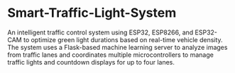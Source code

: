 # Smart-Traffic-Light-System
An intelligent traffic control system using ESP32, ESP8266, and ESP32-CAM to optimize green light durations based on real-time vehicle density. The system uses a Flask-based machine learning server to analyze images from traffic lanes and coordinates multiple microcontrollers to manage traffic lights and countdown displays for up to four lanes.
